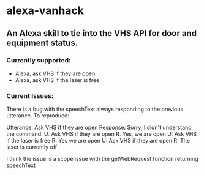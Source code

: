 # alexa-vanhack

## An Alexa skill to tie into the VHS API for door and equipment status. 

### Currently supported:
* Alexa, ask VHS if they are open
* Alexa, ask VHS if the laser is free

### Current Issues:
There is a bug with the speechText always responding to the previous utterance.  To reproduce:

Utterance:  Ask VHS if they are open
Response: Sorry, I didn't understand the command.
U: Ask VHS if they are open
R: Yes, we are open
U: Ask VHS if the laser is free
R: Yes we are open
U: Ask VHS if they are open
R: The laser is currently off

I think the issue is a scope issue with the getWebRequest function returning speechText

